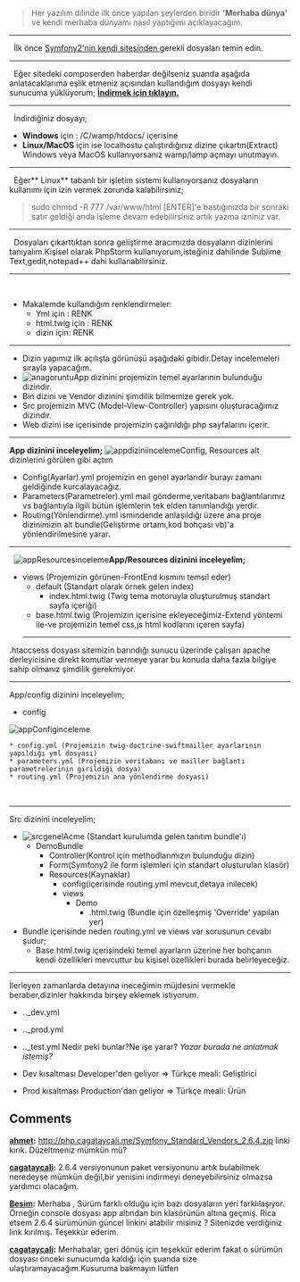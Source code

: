 
> Her yazılım dilinde ilk önce yapılan şeylerden biridir **'Merhaba dünya'** ve kendi merhaba dünyamı nasıl yaptığımı açıklayacağım.

* * *

  İlk önce [Symfony2'nin kendi sitesinden ](http://symfony.com/)gerekli dosyaları temin edin. 

* * *

  Eğer sitedeki composerden haberdar değilseniz şuanda aşağıda anlatacaklarıma eşlik etmeniz açısından kullandığım dosyayı kendi sunucuma yüklüyorum; **[İndirmek için tıklayın.](http://php.cagataycali.me/Symfony_Standard_Vendors_2.6.4.zip)**

* * *

  İndirdiğiniz dosyayı; 

  * **Windows** için : /C/wamp/htdocs/ içerisine
  * **Linux/MacOS** için ise localhostu çalıştırdığınız dizine çıkartın(Extract)
Windows veya MacOS kullanıyorsanız wamp/lamp açmayı unutmayın. 

* * *

  Eğer** Linux** tabanlı bir işletim sistemi kullanıyorsanız dosyaların kullanımı için izin vermek zorunda kalabilirsiniz; 

> sudo chmod -R 777 /var/www/html [ENTER]'e bastığınızda bir sonraki satır geldiği anda işleme devam edebilirsiniz artık yazma izniniz var.

* * *

  Dosyaları çıkarttıktan sonra geliştirme aracımızda dosyaların dizinlerini tanıyalım.Kişisel olarak PhpStorm kullanıyorum,isteğiniz dahilinde Sublime Text,gedit,notepad++ dahi kullanabilirsiniz. 

* * *

 

  * Makalemde kullandığım renklendirmeler: 
    * Yml için : RENK
    * html.twig için : RENK
    * dizin için: RENK

* * *

  * Dizin yapımız ilk açılışta görünüşü aşağıdaki gibidir.Detay incelemeleri sırayla yapacağım.
  * ![anagoruntu](http://cagataycali.me/wp-content/uploads/2015/03/anagoruntu-199x300.png)App dizinini projemizin temel ayarlarının bulunduğu dizindir.
  * Bin dizini ve Vendor dizinini şimdilik bilmemize gerek yok.
  * Src projemizin MVC (Model-View-Controller) yapısını oluşturacağımız dizindir.
  * Web dizini ise içerisinde projemizin çağırıldığı php sayfalarını içerir.
 

* * *

**App dizinini inceleyelim;** ![appdiziniinceleme](http://cagataycali.me/wp-content/uploads/2015/03/appdiziniinceleme-1024x576.png)Config, Resources alt dizinlerini görülen gibi açtım 

  * Config(Ayarlar).yml projemizin en genel ayarlarıdır burayı zamanı geldiğinde kurcalayacağız.
  * Parameters(Parametreler).yml mail gönderme,veritabanı bağlantılarımız vs bağlantıyla ilgili bütün işlemlerin tek elden tanımlandığı yerdir.
  * Routing(Yönlendirme).yml ismindende anlaşıldığı üzere ana proje dizinimizin alt bundle(Geliştirme ortamı,kod bohçası vb)'a yönlendirilmesine yarar.
 

* * *

  ![appResourcesinceleme](http://cagataycali.me/wp-content/uploads/2015/03/appResourcesinceleme.png)**App/Resources dizinini inceleyelim;**

  * views (Projemizin görünen-FrontEnd kısmını temsil eder) 
    * default (Standart olarak örnek gelen index) 
      * index.html.twig (Twig tema motoruyla oluşturulmuş standart sayfa içeriği)
    * base.html.twig (Projemizin içerisine ekleyeceğimiz-Extend yöntemi ile-ve projemizin temel css,js html kodlarını içeren sayfa)
    * * * *

.htaccsess dosyası sitemizin barındığı sunucu üzerinde çalışan apache derleyicisine direkt komutlar vermeye yarar bu konuda daha fazla bilgiye sahip olmanız şimdilik gerekmiyor.

* * *

App/config dizinini inceleyelim;

  * config

![appConfiginceleme](http://cagataycali.me/wp-content/uploads/2015/03/appConfiginceleme.png)

    * config.yml (Projemizin twig-doctrine-swiftmailler ayarlarının yapıldığı yml dosyası)
    * parameters.yml (Projemizin veritabanı ve mailler bağlantı parametrelerinin girildiği dosya) 
    * routing.yml (Projemizin ana yönlendirme dosyası) 
 

* * *

Src dizinini inceleyelim; 

  * ![srcgenel](http://cagataycali.me/wp-content/uploads/2015/03/srcgenel.png)Acme (Standart kurulumda gelen tanıtım bundle'ı) 
    * DemoBundle
      * Controller(Kontrol için methodlarımızın bulunduğu dizin)
      * Form(Symfony2 ile form işlemleri için standart oluşturulan klasör)
      * Resources(Kaynaklar) 
        * config(içerisinde routing.yml mevcut,detaya inilecek)
        * views
          * Demo
            * .html.twig (Bundle için özelleşmiş 'Override' yapılan yer)
  * Bundle içerisinde neden routing.yml ve views var sorusunun cevabı şudur; 
    * Base.html.twig içerisindeki temel ayarların üzerine her bohçanın kendi özellikleri mevcuttur bu kişisel özellikleri burada belirleyeceğiz. 

* * *

İlerleyen zamanlarda detayına ineceğimin müjdesini vermekle beraber,dizinler hakkında birşey eklemek istiyorum.  
  * .._dev.yml
  * .._prod.yml
  * .._test.yml
Nedir peki bunlar?Ne işe yarar? _Yazar burada ne anlatmak istemiş?_

  * Dev kısaltması Developer'den geliyor => Türkçe meali: Geliştirici
  * Prod kısaltması Production'dan geliyor => Türkçe meali: Ürün

## Comments

**[ahmet](#4 "2015-10-27 15:39:59"):** http://php.cagataycali.me/Symfony_Standard_Vendors_2.6.4.zip linki kırık. Düzeltmeniz mümkün mü?

**[cagataycali](#5 "2015-10-28 09:22:13"):** 2.6.4 versiyonunun paket versiyonunu artık bulabilmek neredeyse mümkün değil,bir yenisini indirmeyi deneyebilirsiniz olmazsa yardımcı olacağım.

**[Besim](#8 "2016-02-01 08:19:23"):** Merhaba , Sürüm farklı olduğu için bazı dosyaların yeri farklılaşıyor. Örneğin console dosyası app altından bin klasörünün altına geçmiş. Rica etsem 2.6.4 sürümünün güncel linkini atabilir misiniz ? Sitenizde verdiğiniz link kırılmış. Teşekkür ederim.

**[cagataycali](#9 "2016-02-12 21:48:05"):** Merhabalar, geri dönüş için teşekkür ederim fakat o sürümün dosyası önceki sunucumda kaldığı için şuanda size ulaştıramayacağım.Kusuruma bakmayın lütfen

